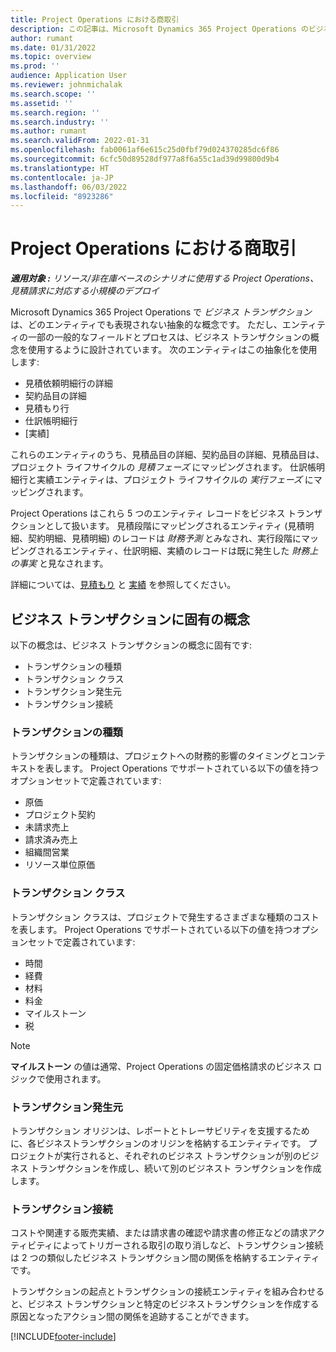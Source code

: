 ```yaml
---
title: Project Operations における商取引
description: この記事は、Microsoft Dynamics 365 Project Operations のビジネスト ランザクションのコンセプトの概要について説明します。
author: rumant
ms.date: 01/31/2022
ms.topic: overview
ms.prod: ''
audience: Application User
ms.reviewer: johnmichalak
ms.search.scope: ''
ms.assetid: ''
ms.search.region: ''
ms.search.industry: ''
ms.author: rumant
ms.search.validFrom: 2022-01-31
ms.openlocfilehash: fab0061af6e615c25d0fbf79d024370285dc6f86
ms.sourcegitcommit: 6cfc50d89528df977a8f6a55c1ad39d99800d9b4
ms.translationtype: HT
ms.contentlocale: ja-JP
ms.lasthandoff: 06/03/2022
ms.locfileid: "8923286"
---
```

# <a name="business-transactions-in-project-operations"></a>Project Operations における商取引

_**適用対象 :** リソース/非在庫ベースのシナリオに使用する Project Operations、見積請求に対応する小規模のデプロイ_

Microsoft Dynamics 365 Project Operations で *ビジネス トランザクション* は、どのエンティティでも表現されない抽象的な概念です。 ただし、エンティティの一部の一般的なフィールドとプロセスは、ビジネス トランザクションの概念を使用するように設計されています。 次のエンティティはこの抽象化を使用します:

- 見積依頼明細行の詳細
- 契約品目の詳細
- 見積もり行
- 仕訳帳明細行
- [実績]

これらのエンティティのうち、見積品目の詳細、契約品目の詳細、見積品目は、プロジェクト ライフサイクルの *見積フェーズ* にマッピングされます。 仕訳帳明細行と実績エンティティは、プロジェクト ライフサイクルの *実行フェーズ* にマッピングされます。

Project Operations はこれら 5 つのエンティティ レコードをビジネス トランザクションとして扱います。 見積段階にマッピングされるエンティティ (見積明細、契約明細、見積明細) のレコードは *財務予測* とみなされ、実行段階にマッピングされるエンティティ、仕訳明細、実績のレコードは既に発生した *財務上の事実* と見なされます。

詳細については、[見積もり](../project-management/estimating-projects-overview.md) と [実績](actuals-overview.md) を参照してください。

## <a name="concepts-that-are-unique-to-business-transactions"></a>ビジネス トランザクションに固有の概念

以下の概念は、ビジネス トランザクションの概念に固有です:

- トランザクションの種類
- トランザクション クラス
- トランザクション発生元
- トランザクション接続

### <a name="transaction-type"></a>トランザクションの種類

トランザクションの種類は、プロジェクトへの財務的影響のタイミングとコンテキストを表します。 Project Operations でサポートされている以下の値を持つオプションセットで定義されています:

- 原価
- プロジェクト契約
- 未請求売上
- 請求済み売上
- 組織間営業
- リソース単位原価

### <a name="transaction-class"></a>トランザクション クラス

トランザクション クラスは、プロジェクトで発生するさまざまな種類のコストを表します。 Project Operations でサポートされている以下の値を持つオプションセットで定義されています:

- 時間
- 経費
- 材料
- 料金
- マイルストーン
- 税

> [!NOTE]
> **マイルストーン** の値は通常、Project Operations の固定価格請求のビジネス ロジックで使用されます。

### <a name="transaction-origin"></a>トランザクション発生元

トランザクション オリジンは、レポートとトレーサビリティを支援するために、各ビジネストランザクションのオリジンを格納するエンティティです。 プロジェクトが実行されると、それぞれのビジネス トランザクションが別のビジネス トランザクションを作成し、続いて別のビジネスト ランザクションを作成します。

### <a name="transaction-connection"></a>トランザクション接続

コストや関連する販売実績、または請求書の確認や請求書の修正などの請求アクティビティによってトリガーされる取引の取り消しなど、トランザクション接続は 2 つの類似したビジネス トランザクション間の関係を格納するエンティティです。

トランザクションの起点とトランザクションの接続エンティティを組み合わせると、ビジネス トランザクションと特定のビジネストランザクションを作成する原因となったアクション間の関係を追跡することができます。

[!INCLUDE[footer-include](../includes/footer-banner.md)]
